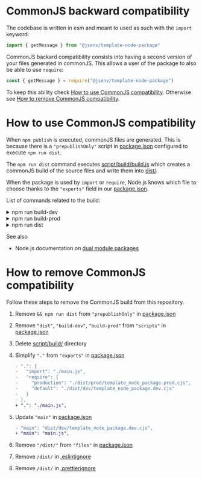 # CommonJS backward compatibility

The codebase is written in esm and meant to used as such with the `import` keyword:

```js
import { getMessage } from "@jsenv/template-node-package"
```

CommonJS backard compatibility consists into having a second version of your files generated in commonJS. This allows a user of the package to also be able to use `require`:

```js
const { getMessage } = require("@jsenv/template-node-package")
```

To keep this ability check [How to use CommonJS compatibility](#how-to-use-commonJS-compatibility). Otherwise see [How to remove CommonJS compatibility](#how-to-remove-commonJS-compatibility).

# How to use CommonJS compatibility

When `npm publish` is executed, commonJS files are generated. This is because there is a `"prepublishOnly"` script in [package.json](../../package.json#L59) configured to execute `npm run dist`.

The `npm run dist` command executes [script/build/build.js](../../script/build/build.js) which creates a commonJS build of the source files and write them into [dist/](../../dist/).

When the package is used by `import` or `require`, Node.js knows which file to choose thanks to the `"exports"` field in our [package.json](../../package.json#L23).

List of commands related to the build:

<details>
   <summary>npm run build-dev</summary>

Write commonjs files into `dist/dev/`.

</details>

<details>
   <summary>npm run build-prod</summary>

Write commonjs files into `dist/prod/`.

These files are generated to make commonjs build compatible with [production mode](../production_mode/production_mode.md).

</details>

<details>
   <summary>npm run dist</summary>

Generates both `dist/dev/` and `dist/prod/`

</details>

See also

- Node.js documentation on [dual module packages](https://nodejs.org/dist/latest-v16.x/docs/api/packages.html#packages_approach_2_isolate_state)

# How to remove CommonJS compatibility

Follow these steps to remove the CommonJS build from this repository.

1. Remove `&& npm run dist` from `"prepublishOnly"` in [package.json](../../package.json#L59)
2. Remove `"dist"`, `"build-dev"`, `"build-prod"` from `"scripts"` in [package.json](../../package.json#L46)
3. Delete [script/build/](../../script/build/) directory
4. Simplify `"."` from `"exports"` in [package.json](../../package.json#L18)

   ```diff
   - ".": {
   -   "import": "./main.js",
   -   "require": {
   -     "production": "./dist/prod/template_node_package.prod.cjs",
   -     "default": "./dist/dev/template_node_package.dev.cjs"
   -   }
   - },
   + ".": "./main.js",
   ```

5. Update `"main"` in [package.json](../../package.json#L38)

   ```diff
   - "main": "dist/dev/template_node_package.dev.cjs",
   + "main": "main.js",
   ```

6. Remove `"/dist/"` from `"files"` in [package.json](../../package.json#L40)

7. Remove `/dist/` in [.eslintignore](../../.eslintignore#L17)

8. Remove `/dist/` in [.prettierignore](../../.prettierignore#L12)
